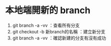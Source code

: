 # 本地端開新的 branch

1. git branch -a -vv ：查看所有分支
1. git checkout -b 新branch的名稱 ：建立新分支
1. git branch -a -vv ：確認新建的分支有沒有成功
